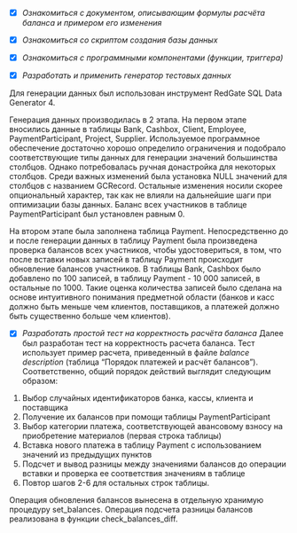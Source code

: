 
- [x] *Ознакомиться с документом, описывающим формулы расчёта баланса и примером его изменения*
- [x] *Ознакомиться со скриптом создания базы данных*
- [x] *Ознакомиться с программными компонентами (функции, триггера)*

- [x] *Разработать и применить генератор тестовых данных*

Для генерации данных был использован инструмент RedGate SQL Data Generator 4.

Генерация данных производилась в 2 этапа.
На первом этапе вносились данные в таблицы Bank, Cashbox, Client, Employee, PaymentParticipant, Project, Supplier. Используемое программное обеспечение достаточно хорошо 
определило ограничения и подобрало соответствующие типы данных для генерации значений большинства столбцов. Однако потребовалась ручная донастройка для некоторых столбцов. 
Среди важных изменений была установка NULL значений для столбцов с названием GCRecord. Остальные изменения носили скорее опциональный характер, так как не влияли на 
дальнейшие шаги при оптимизации базы данных. Баланс всех участников в таблице PaymentParticipant был установлен равным 0.

На втором этапе была заполнена таблица Payment. Непосредственно до и после генерации данных в таблицу Payment была произведена проверка балансов всех участников, 
чтобы удостовериться, в том, что после вставки новых записей в таблицу Payment происходит обновление балансов участников. В таблицы Bank, Cashbox было добавлено 
по 100 записей, в таблицу Payment - 10 000 записей, в остальные по 1000. Такие оценка количества записей было сделана на основе интуитивного понимания
предметной области (банков и касс должно быть меньше чем клиентов, поставщиков, а платежей должно быть существенно больше чем клиентов).

- [x] *Разработать простой тест на корректность расчёта баланса*
Далее был разработан тест на корректность расчета баланса. Тест использует пример расчета, приведенный в файле *balance description*  (таблица “Порядок платежей и расчёт 
балансов”). Соответственно, общий порядок действий выглядит следующим образом:
1. Выбор случайных идентификаторов банка, кассы, клиента и поставщика
2. Получение их балансов при помощи таблицы PaymentParticipant
3. Выбор категории платежа, соответствующей авансовому взносу на приобретение материалов (первая строка таблицы)
4. Вставка нового платежа в таблицу Payment с использованием значений из предыдущих пунктов
5. Подсчет и вывод разницы между значениями балансов до операции вставки и проверка ее соответствия значениям в таблице
6. Повтор шагов 2-6 для остальных строк таблицы.

Операция обновления балансов вынесена в отдельную хранимую процедуру set_balances. Операция подсчета разницы балансов реализована в функции check_balances_diff.
